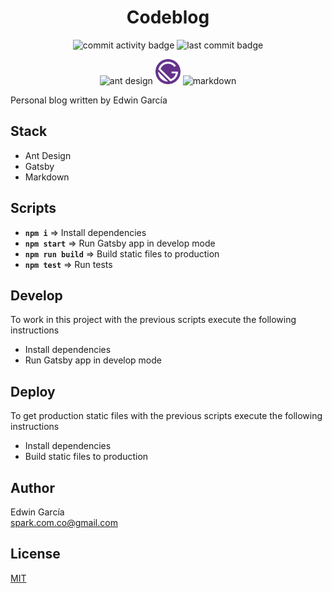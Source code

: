 <h1 align="center">Codeblog</h1>

<p align="center">
  <img src="https://img.shields.io/github/commit-activity/m/edwintrumpet/codeblog?logo=github" alt="commit activity badge">
  <img src="https://img.shields.io/github/last-commit/edwintrumpet/codeblog?logo=github" alt="last commit badge">
</p>

<p align="center">
  <img src="https://simpleicons.org/icons/antdesign.svg" alt="ant design" width="40" height="40"/>
  <img src="https://raw.githubusercontent.com/devicons/devicon/9c6bfdb9783cdfe1018666ed76adcfd3eab6fad6/icons/gatsby/gatsby-original.svg" alt="gatsby" width="40" height="40"/>
  <img src="https://simpleicons.org/icons/markdown.svg" alt="markdown" width="40" height="40"/>
</p>

Personal blog written by Edwin García

## Stack

- Ant Design
- Gatsby
- Markdown

## Scripts

- **`npm i`** => Install dependencies
- **`npm start`** => Run Gatsby app in develop mode
- **`npm run build`** => Build static files to production
- **`npm test`** => Run tests

## Develop

To work in this project with the previous scripts execute the following instructions

- Install dependencies
- Run Gatsby app in develop mode

## Deploy

To get production static files with the previous scripts execute the following instructions

- Install dependencies
- Build static files to production

## Author

Edwin García  
spark.com.co@gmail.com

## License

[MIT](./LICENSE)
